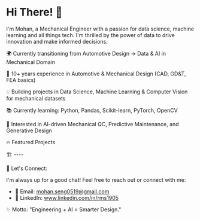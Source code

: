 # Hi There! 👋

I'm Mohan, a Mechanical Engineer with a passion for data science, machine learning and all things tech. I'm thrilled by the power of data to drive innovation and make informed decisions. 

🌍 Currently transitioning from Automotive Design → Data & AI in Mechanical Domain

🔬 10+ years experience in Automotive & Mechanical Design (CAD, GD&T, FEA basics)

💡 Building projects in Data Science, Machine Learning & Computer Vision for mechanical datasets

📚 Currently learning: Python, Pandas, Scikit-learn, PyTorch, OpenCV

🚀 Interested in AI-driven Mechanical QC, Predictive Maintenance, and Generative Design

🔥 Featured Projects

🏗 ----



💬 Let's Connect:

I'm always up for a good chat! Feel free to reach out or connect with me:

- 📧 Email: mohan.seng0519@gmail.com
- 💼 LinkedIn: www.linkedin.com/in/rms1905


✨ Motto: "Engineering + AI = Smarter Design."
